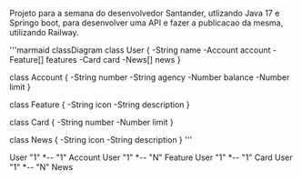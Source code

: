 Projeto para a semana do desenvolvedor Santander, utlizando Java 17 e Springo boot, para desenvolver uma API e fazer a publicacao da mesma, utilizando Railway.

'''marmaid 
classDiagram
  class User {
    -String name
    -Account account
    -Feature[] features
    -Card card
    -News[] news
  }

  class Account {
    -String number
    -String agency
    -Number balance
    -Number limit
  }

  class Feature {
    -String icon
    -String description
  }

  class Card {
    -String number
    -Number limit
  }

  class News {
    -String icon
    -String description
  }
  '''

  User "1" *-- "1" Account
  User "1" *-- "N" Feature
  User "1" *-- "1" Card
  User "1" *-- "N" News

